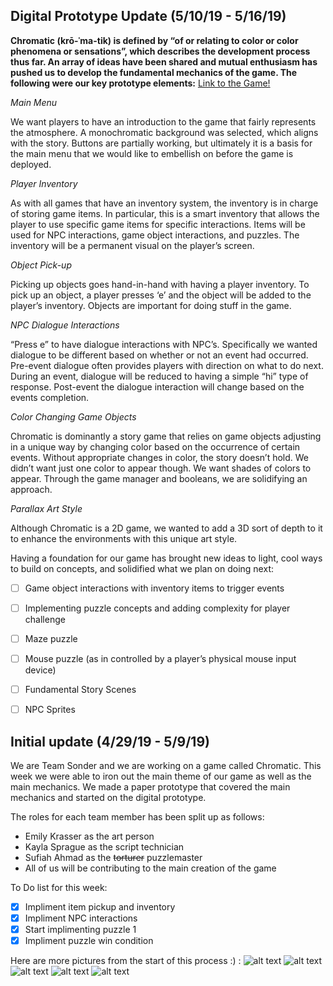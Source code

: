 ## Digital Prototype Update (5/10/19 - 5/16/19)

**Chromatic (krō-ˈma-tik) is defined by “of or relating to color or color phenomena or sensations”, which describes the development process thus far. An array of ideas have been shared and mutual enthusiasm has pushed us to develop the fundamental mechanics of the game. The following were our key prototype elements:**
[Link to the Game!](https://emilykrasser.github.io/Chromatic/Build/)

_Main Menu_ 

We want players to have an introduction to the game that fairly represents the atmosphere. A monochromatic background was selected, which aligns with the story. Buttons are partially working, but ultimately it is a basis for the main menu that we would like to embellish on before the game is deployed. 

_Player Inventory_

As with all games that have an inventory system, the inventory is in charge of storing game items. In particular, this is a smart inventory that allows the player to use specific game items for specific interactions. Items will be used for NPC interactions, game object interactions, and puzzles. The inventory will be a permanent visual on the player’s screen.

_Object Pick-up_

Picking up objects goes hand-in-hand with having a player inventory. To pick up an object, a player presses ‘e’ and the object will be added to the player’s inventory. Objects are important for doing stuff in the game. 

_NPC Dialogue Interactions_

“Press e” to have dialogue interactions with NPC’s. Specifically we wanted dialogue to be different based on whether or not an event had occurred. Pre-event dialogue often provides players with direction on what to do next. During an event, dialogue will be reduced to having a simple “hi” type of response. Post-event the dialogue interaction will change based on the events completion. 

_Color Changing Game Objects_

Chromatic is dominantly a story game that relies on game objects adjusting in a unique way by changing color based on the occurrence of certain events. Without appropriate changes in color, the story doesn’t hold. We didn’t want just one color to appear though. We want shades of colors to appear. Through the game manager and booleans, we are solidifying an approach. 

_Parallax Art Style_

Although Chromatic is a 2D game, we wanted to add a 3D sort of depth to it to enhance the environments with this unique art style. 

Having a foundation for our game has brought new ideas to light, cool ways to build on concepts, and solidified what we plan on doing next:

- [ ] Game object interactions with inventory items to trigger events
- [ ] Implementing puzzle concepts and adding complexity for player challenge
- [ ] Maze puzzle
- [ ] Mouse puzzle (as in controlled by a player’s physical mouse input device)
- [ ] Fundamental Story Scenes
- [ ] NPC Sprites


## Initial update (4/29/19 - 5/9/19)
We are Team Sonder and we are working on a game called Chromatic.
This week we were able to iron out the main theme of our game as well as the main mechanics. We made a paper prototype that covered the main mechanics and started on the digital prototype.

The roles for each team member has been split up as follows:
* Emily Krasser as the art person
* Kayla Sprague as the script technician
* Sufiah Ahmad as the ~~torturer~~ puzzlemaster
* All of us will be contributing to the main creation of the game

To Do list for this week:
- [x] Impliment item pickup and inventory
- [x] Impliment NPC interactions
- [x] Start implimenting puzzle 1
- [x] Impliment puzzle win condition

Here are more pictures from the start of this process :) :
![alt text](/Images/image0.jpg)
![alt text](/Images/image1.jpg)
![alt text](/Images/image2.jpg)
![alt text](/Images/image3.jpg)
![alt text](/Images/image4.jpg)
